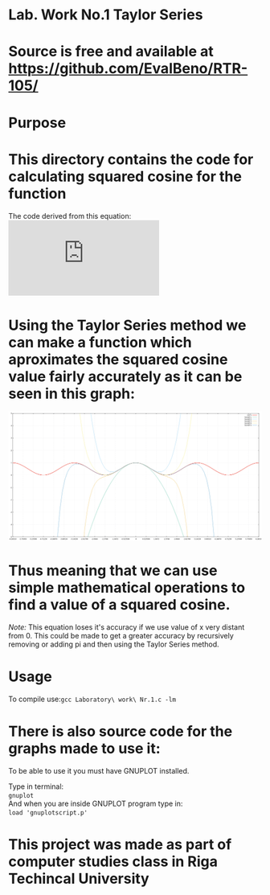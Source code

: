 
Lab. Work No.1 Taylor Series  
=

Source is free and available at https://github.com/EvalBeno/RTR-105/
==


Purpose
==


This directory contains the code for calculating squared cosine for the function
===

The code derived from this equation:![equation](http://www.sciweavers.org/tex2img.php?eq=cos%5E2%28x%29%3D1%2B%5Csum_%7Bn%3D1%7D%5E%7B500%7D%20%5Cfrac%7B%28-1%29%5Ek%2Ax%5E%7B2k%7D%2A2%5E%7B2k-1%7D%7D%7B%282k%29%21%7D%20&bc=White&fc=Black&im=jpg&fs=12&ff=arev&edit=0)

Using the Taylor Series method we can make a function which aproximates the squared cosine value fairly accurately as it can be seen in this graph:
===

![Graph](Graph.png)

Thus meaning that we can use simple mathematical operations to find a value of a squared cosine.
====

*Note:* This equation loses it's accuracy if we use value of x very distant from 0. This could be made to get a greater accuracy by recursively removing or adding pi and then using the Taylor Series method.


Usage
==

To compile use:`gcc Laboratory\ work\ Nr.1.c -lm`


There is also source code for the graphs made to use it:
====

To be able to use it you must have GNUPLOT installed.

Type in terminal:  
`gnuplot`  
And when you are inside GNUPLOT program type in:  
`load 'gnuplotscript.p'`  



This project was made as part of computer studies class in Riga Techincal University
=====
